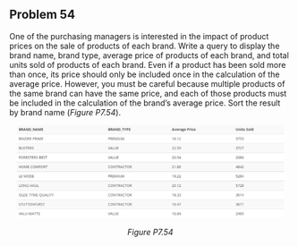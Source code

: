 ## Problem 54
One of the purchasing managers is interested in the impact of product prices on the sale of products of each brand. Write a query to display the brand name, brand type, average price of products of each brand, and total units sold of products of each brand. Even if a product has been sold more than once, its price should only be included once in the calculation of the average price. However, you must be careful because multiple products of the same brand can have the same price, and each of those products must be included in the calculation of the brand’s average price. Sort the result by brand name (*Figure P7.54*).

<p align='center'>
<img src='../assets/Figure-P7.54.png' width='95%' alt='Result for average price and total units sold of products by brand are displayed in 4 columns, brand underscore name, brand underscore type, average price and units sold. There are 9 rows in the table; the values are as follows. Row 1: brand underscore name, Binder Prime; brand underscore type, Premium; average price, 16.12; units sold, 3753. Row 2: brand underscore name, Busters; brand underscore type, Value; average price, 22.59; units sold, 3727. Row 3: brand underscore name, Foresters Best; brand underscore type, Value; average price, 20.94; units sold, 2086. Row 4: brand underscore name, Home Comfort; brand underscore type, Contractor; average price, 21.8; units sold, 4842. Row 5: brand underscore name, Le Mode; brand underscore type, Premium; average price, 19.22; units sold, 5284. Row 6: brand underscore name, Long Haul; brand underscore type, contractor; average price, 20.12; units sold, 5728. Row 7: brand underscore name, Olde Tyme Quality; brand underscore type, contractor; average price, 18.33; units sold, 3614. Row 8: brand underscore name, Stuttenfurst; brand underscore type, Contractor; average price, 16.47; units sold, 3671. Row 9: brand underscore name, Valumatte; brand underscore type, Value; average price, 16.84; units sold, 2485.' />
</p>
<p style="font-style: italic" align="center">Figure P7.54</p>